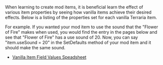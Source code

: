 When learning to create mod items, it is beneficial learn the effect of various item properties by seeing how vanilla items achieve their desired effects. Below is a listing of the properties set for each vanilla Terraria item. 

For example. If you wanted your mod item to use the sound that the "Flower of Fire" makes when used, you would find the entry in the pages below and see that "Flower of Fire" has a use sound of 20. Now, you can say "item.useSound = 20" in the SetDefaults method of your mod item and it should make the same sound.

- [Vanilla Item Field Values Speadsheet](https://docs.google.com/spreadsheets/d/1ZsvOQeKn9nJbTw2SH77f9VmaHtxa2uqmO2zthwiV-9A/edit?usp=sharing)
